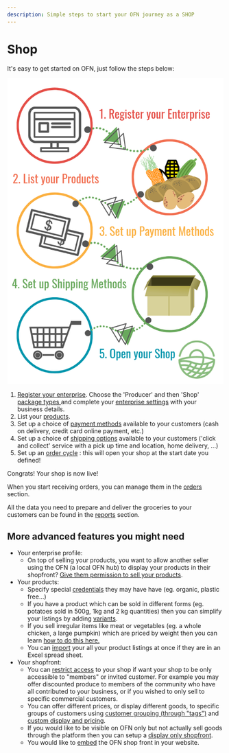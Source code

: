 ```yaml
---
description: Simple steps to start your OFN journey as a SHOP
---
```


# Shop

It's easy to get started on OFN, just follow the steps below:

![Five steps to opening your OFN shop.](../.gitbook/assets/set-up-in-5-steps-draft.png)

1. [Register your enterprise](../basic-features/register-and-create-your-profile.md).  Choose the 'Producer' and then 'Shop' [package types ](../basic-features/enterprise-profile/package-types.md)and complete your [enterprise settings](../basic-features/enterprise-profile/enterprise-settings.md) with your business details.
2. List your [products](../basic-features/products-1/products.md).
3. Set up a choice of [payment methods](../basic-features/shopfront/payment-methods.md) available to your customers  \(cash on delivery, credit card online payment, etc.\)
4. Set up a choice of [shipping options](../basic-features/shopfront/shipping-methods.md) available to your customers  \('click and collect' service with a pick up time and location, home delivery, ...\)
5. Set up an [order cycle](../basic-features/shopfront/order-cycle/order-cycles-for-producers.md) : this will open your shop at the start date you defined!

Congrats!  Your shop is now live!

When you start receiving orders, you can manage them in the [orders](../basic-features/orders/view-orders.md) section.  

All the data you need to prepare and deliver the groceries to your customers can be found in the [reports](../basic-features/reports.md) section.

## More advanced features you might need

* Your enterprise profile:
  * On top of selling your products, you want to allow another seller using the OFN \(a local OFN hub\) to display your products in their shopfront? [Give them permission to sell your products](../basic-features/enterprise-profile/create-or-connect-with-your-supplying-producers.md).
* Your products: 
  * Specify special [credentials](../basic-features/products-1/product-properties.md) they may have have \(eg. organic, plastic free...\)
  * If you have a product which can be sold in different forms \(eg. potatoes sold in 500g, 1kg and 2 kg quantities\) then you can simplify your listings by adding [variants](../basic-features/products-1/product-variants.md).
  * If you sell irregular items like meat or vegetables \(eg. a whole chicken, a large pumpkin\) which are priced by weight then you can learn [how to do this here.](../basic-features/products-1/pricing-irregular-items-kg.md)
  * You can [import](../basic-features/products-1/product-and-inventory-import.md#1-import-new-products) your all your product listings at once if they are in an Excel spread sheet.
* Your shopfront:
  * You can [restrict access](../basic-features/shopfront/private-shopfront.md) to your shop if want your shop to be only accessible to "members" or invited customer.   For example you may offer discounted produce to members of the community who have all contributed to your business, or if you wished to only sell to specific commercial customers.
  * You can offer different prices, or display different goods, to specific groups of customers using [customer grouping \(through "tags"\)](../basic-features/shopfront/customer-management-and-conditional-displays-prices/tags-and-tag-rules.md) and [custom display and pricing]().
  * If you would like to be visible on OFN only but not actually sell goods through the platform then you can setup a [display only shopfront](../basic-features/shopfront/display-only-order-cycles.md).
  * You would like to [embed](../basic-features/shopfront/embedded-shopfront.md) the OFN shop front in your website.

